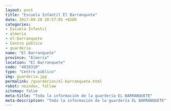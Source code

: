 ```yaml
---
layout: post
title: "Escuela Infantil El Barranquete"
date: 2017-09-20 20:57:05 +0200
categories:
- Escuela Infantil
- almeria
- el-barranquete
- Centro público
- guarderia
name: "El Barranquete"
province: "Almería"
location: "El Barranquete"
code: "4010310"
type: "Centro público"
img: guarderia.jpg
permalink: /guarderias/el-barranquete.html
robot: noindex, follow
sitemap: false
meta-title: "Toda la información de la guardería EL BARRANQUETE"
meta-description: "Toda la información de la guardería EL BARRANQUETE"
---
```


